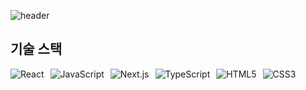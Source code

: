 <!--
**Sehee-Jang/Sehee-Jang** is a ✨ _special_ ✨ repository because its `README.md` (this file) appears on your GitHub profile.

Here are some ideas to get you started:

- 🔭 I’m currently working on ...
- 🌱 I’m currently learning ...
- 👯 I’m looking to collaborate on ...
- 🤔 I’m looking for help with ...
- 💬 Ask me about ...
- 📫 How to reach me: ...
- 😄 Pronouns: ...
- ⚡ Fun fact: ...
-->

![header](https://capsule-render.vercel.app/api?type=cylinder&color=0:61DAFB,100:3E8ECA&text=Sehee%20Jang&fontSize=90&animation=twinkling&fontAlignY=50&desc=Frontend%20Developer&descAlignY=73&descAlign=62&height=200)

## 기술 스택
<div style="display: flex; gap: 10px; flex-wrap: wrap;">
  <img src="https://img.shields.io/badge/React-black?style=for-the-badge&logo=react&logoColor=61DAFB" alt="React">
  <img src="https://img.shields.io/badge/JavaScript-black?style=for-the-badge&logo=javascript&logoColor=F7DF1E" alt="JavaScript">
  <img src="https://img.shields.io/badge/Next.js-black?style=for-the-badge&logo=next.js&logoColor=white" alt="Next.js">
  <img src="https://img.shields.io/badge/TypeScript-black?style=for-the-badge&logo=typescript&logoColor=007ACC" alt="TypeScript">
  <img src="https://img.shields.io/badge/HTML5-black?style=for-the-badge&logo=html5&logoColor=E34F26" alt="HTML5">
  <img src="https://img.shields.io/badge/CSS3-black?style=for-the-badge&logo=css3&logoColor=1572B6" alt="CSS3">
</div>
